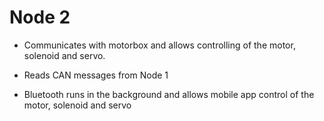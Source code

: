 Node 2
======

- Communicates with motorbox and allows controlling of the motor, solenoid and servo.

- Reads CAN messages from Node 1

- Bluetooth runs in the background and allows mobile app control of the motor, solenoid and servo


